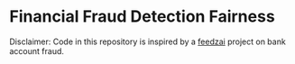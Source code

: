 # Financial Fraud Detection Fairness






Disclaimer: Code in this repository is inspired by a [feedzai](https://github.com/feedzai/bank-account-fraud) project on bank account fraud.
